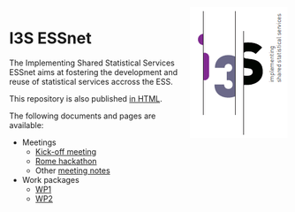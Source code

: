 <img align="right" src="communication/i3s-logo.png" alt="I3S logo"/>

# I3S ESSnet

The Implementing Shared Statistical Services ESSnet aims at fostering the development and reuse of statistical services accross the ESS.

This repository is also published [in HTML](https://i3s-essnet.github.io/Documents/).

The following documents and pages are available:

  * Meetings
    * [Kick-off meeting](ko-meeting/index.md)
	* [Rome hackathon](rome-hackathon/README.md)
	* Other [meeting notes](meeting-notes/README.md)
  * Work packages
    * [WP1](wp1/README.md)
	* [WP2](wp2/README.md)